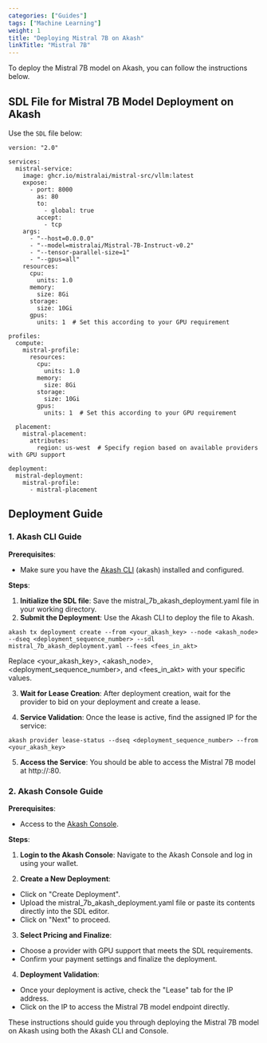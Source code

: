 ```yaml
---
categories: ["Guides"]
tags: ["Machine Learning"]
weight: 1
title: "Deploying Mistral 7B on Akash"
linkTitle: "Mistral 7B"
---
```


To deploy the Mistral 7B model on Akash, you can follow the instructions below.

## SDL File for Mistral 7B Model Deployment on Akash

Use the `SDL` file below:

```
version: "2.0"

services:
  mistral-service:
    image: ghcr.io/mistralai/mistral-src/vllm:latest
    expose:
      - port: 8000
        as: 80
        to:
          - global: true
        accept:
          - tcp
    args:
      - "--host=0.0.0.0"
      - "--model=mistralai/Mistral-7B-Instruct-v0.2"
      - "--tensor-parallel-size=1"
      - "--gpus=all"
    resources:
      cpu:
        units: 1.0
      memory:
        size: 8Gi
      storage:
        size: 10Gi
      gpus:
        units: 1  # Set this according to your GPU requirement

profiles:
  compute:
    mistral-profile:
      resources:
        cpu:
          units: 1.0
        memory:
          size: 8Gi
        storage:
          size: 10Gi
        gpus:
          units: 1  # Set this according to your GPU requirement

  placement:
    mistral-placement:
      attributes:
        region: us-west  # Specify region based on available providers with GPU support

deployment:
  mistral-deployment:
    mistral-profile:
      - mistral-placement
```

## Deployment Guide

### 1. Akash CLI Guide 

**Prerequisites**:
- Make sure you have the [Akash CLI](/docs/getting-started/quickstart-guides/akash-cli/) (akash) installed and configured.

**Steps**:
1. **Initialize the SDL file**: Save the mistral_7b_akash_deployment.yaml file in your working directory.
2. **Submit the Deployment**: Use the Akash CLI to deploy the file to Akash.
```
akash tx deployment create --from <your_akash_key> --node <akash_node> --dseq <deployment_sequence_number> --sdl mistral_7b_akash_deployment.yaml --fees <fees_in_akt>
```

Replace <your_akash_key>, <akash_node>, <deployment_sequence_number>, and <fees_in_akt> with your specific values.

3. **Wait for Lease Creation**: After deployment creation, wait for the provider to bid on your deployment and create a lease.

4. **Service Validation**: Once the lease is active, find the assigned IP for the service:
```
akash provider lease-status --dseq <deployment_sequence_number> --from <your_akash_key>
```

5. **Access the Service**: You should be able to access the Mistral 7B model at http://<provider-ip>:80.

### 2. Akash Console Guide

**Prerequisites**:

- Access to the [Akash Console](https://console.akash.network/).

**Steps**:

1. **Login to the Akash Console**: Navigate to the Akash Console and log in using your wallet.

2. **Create a New Deployment**:

- Click on "Create Deployment".
- Upload the mistral_7b_akash_deployment.yaml file or paste its contents directly into the SDL editor.
- Click on "Next" to proceed.

3. **Select Pricing and Finalize**:

- Choose a provider with GPU support that meets the SDL requirements.
- Confirm your payment settings and finalize the deployment.

4. **Deployment Validation**:

- Once your deployment is active, check the "Lease" tab for the IP address.
- Click on the IP to access the Mistral 7B model endpoint directly.

These instructions should guide you through deploying the Mistral 7B model on Akash using both the Akash CLI and Console.